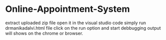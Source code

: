 # Online-Appointment-System
extract uploaded zip file
open it in the visual studio code
simply run drmanikadalvi.html file
click on the run option and start debbugging 
output will shows on the chrome or browser.
